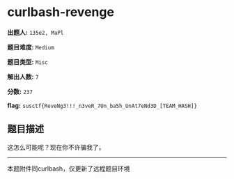 
# curlbash-revenge

**出题人:** `135e2, MaPl`

**题目难度:** `Medium`

**题目类型:** `Misc`

**解出人数:** `7`

**分数:** `237`

**flag:** `susctf{ReveNg3!!!_n3veR_7Un_ba5h_UnAt7eNd3D_[TEAM_HASH]}`

## 题目描述

这怎么可能呢？现在你不许骗我了。

---
本题附件同curlbash，仅更新了远程题目环境


            